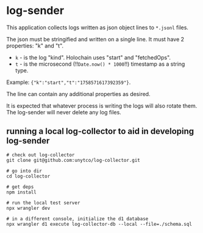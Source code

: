 # log-sender

This application collects logs written as json object lines to `*.jsonl` files.

The json must be stringified and written on a single line.
It must have 2 properties: "k" and "t".

- `k` - is the log "kind". Holochain uses "start" and "fetchedOps".
- `t` - is the microsecond (!!`Date.now() * 1000`!!) timestamp as a string type.

Example: `{"k":"start","t":"1758571617392359"}`.

The line can contain any additional properties as desired.

It is expected that whatever process is writing the logs will also rotate them.
The log-sender will never delete any log files.

## running a local log-collector to aid in developing log-sender

```
# check out log-collector
git clone git@github.com:unytco/log-collector.git

# go into dir
cd log-collector

# get deps
npm install

# run the local test server
npx wrangler dev

# in a different console, initialize the d1 database
npx wrangler d1 execute log-collector-db --local --file=./schema.sql
```
